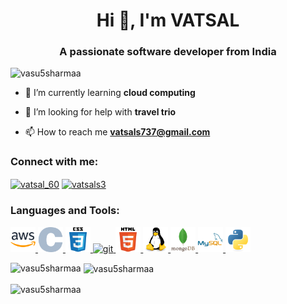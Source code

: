 <h1 align="center">Hi 👋, I'm VATSAL</h1>
<h3 align="center">A passionate software developer from India</h3>

<p align="left"> <img src="https://komarev.com/ghpvc/?username=vasu5sharmaa&label=Profile%20views&color=0e75b6&style=flat" alt="vasu5sharmaa" /> </p>

- 🌱 I’m currently learning **cloud computing**

- 🤝 I’m looking for help with **travel trio**

- 📫 How to reach me **vatsals737@gmail.com**

<h3 align="left">Connect with me:</h3>
<p align="left">
<a href="https://instagram.com/vatsal_60" target="blank"><img align="center" src="https://raw.githubusercontent.com/rahuldkjain/github-profile-readme-generator/master/src/images/icons/Social/instagram.svg" alt="vatsal_60" height="30" width="40" /></a>
<a href="https://www.leetcode.com/vatsals3" target="blank"><img align="center" src="https://raw.githubusercontent.com/rahuldkjain/github-profile-readme-generator/master/src/images/icons/Social/leet-code.svg" alt="vatsals3" height="30" width="40" /></a>
</p>

<h3 align="left">Languages and Tools:</h3>
<p align="left"> <a href="https://aws.amazon.com" target="_blank" rel="noreferrer"> <img src="https://raw.githubusercontent.com/devicons/devicon/master/icons/amazonwebservices/amazonwebservices-original-wordmark.svg" alt="aws" width="40" height="40"/> </a> <a href="https://www.cprogramming.com/" target="_blank" rel="noreferrer"> <img src="https://raw.githubusercontent.com/devicons/devicon/master/icons/c/c-original.svg" alt="c" width="40" height="40"/> </a> <a href="https://www.w3schools.com/css/" target="_blank" rel="noreferrer"> <img src="https://raw.githubusercontent.com/devicons/devicon/master/icons/css3/css3-original-wordmark.svg" alt="css3" width="40" height="40"/> </a> <a href="https://git-scm.com/" target="_blank" rel="noreferrer"> <img src="https://www.vectorlogo.zone/logos/git-scm/git-scm-icon.svg" alt="git" width="40" height="40"/> </a> <a href="https://www.w3.org/html/" target="_blank" rel="noreferrer"> <img src="https://raw.githubusercontent.com/devicons/devicon/master/icons/html5/html5-original-wordmark.svg" alt="html5" width="40" height="40"/> </a> <a href="https://www.linux.org/" target="_blank" rel="noreferrer"> <img src="https://raw.githubusercontent.com/devicons/devicon/master/icons/linux/linux-original.svg" alt="linux" width="40" height="40"/> </a> <a href="https://www.mongodb.com/" target="_blank" rel="noreferrer"> <img src="https://raw.githubusercontent.com/devicons/devicon/master/icons/mongodb/mongodb-original-wordmark.svg" alt="mongodb" width="40" height="40"/> </a> <a href="https://www.mysql.com/" target="_blank" rel="noreferrer"> <img src="https://raw.githubusercontent.com/devicons/devicon/master/icons/mysql/mysql-original-wordmark.svg" alt="mysql" width="40" height="40"/> </a> <a href="https://www.python.org" target="_blank" rel="noreferrer"> <img src="https://raw.githubusercontent.com/devicons/devicon/master/icons/python/python-original.svg" alt="python" width="40" height="40"/> </a> </p>

<p><img align="left" src="https://github-readme-stats.vercel.app/api/top-langs?username=vasu5sharmaa&show_icons=true&locale=en&layout=compact" alt="vasu5sharmaa" /></p>

<p>&nbsp;<img align="center" src="https://github-readme-stats.vercel.app/api?username=vasu5sharmaa&show_icons=true&locale=en" alt="vasu5sharmaa" /></p>

<p><img align="center" src="https://github-readme-streak-stats.herokuapp.com/?user=vasu5sharmaa&" alt="vasu5sharmaa" /></p>
